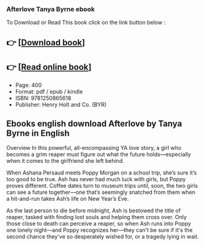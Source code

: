 ### Afterlove Tanya Byrne ebook

To Download or Read This book click on the link button below :

## 👉  [**[Download book](http://ebooksharez.info/download.php?group=book&from=github.com&id=646833&lnk=1081 "Download book")**]

## 👉  [**[Read online book](http://ebooksharez.info/download.php?group=book&from=github.com&id=646833&lnk=1081 "Read online book")**]


* Page: 400
* Format: pdf / epub / kindle
* ISBN: 9781250865618
* Publisher: Henry Holt and Co. (BYR)



## Ebooks english download Afterlove  by Tanya Byrne in English


Overview
In this powerful, all-encompassing YA love story, a girl who becomes a grim reaper must figure out what the future holds—especially when it comes to the girlfriend she left behind.

 When Ashana Persaud meets Poppy Morgan on a school trip, she’s sure it’s too good to be true. Ash has never had much luck with girls, but Poppy proves different. Coffee dates turn to museum trips until, soon, the two girls can see a future together—one that’s seemingly snatched from them when a hit-and-run takes Ash’s life on New Year’s Eve.

 As the last person to die before midnight, Ash is bestowed the title of reaper, tasked with finding lost souls and helping them cross over. Only those close to death can perceive a reaper, so when Ash runs into Poppy one lonely night—and Poppy recognizes her—they can&#039;t be sure if it&#039;s the second chance they&#039;ve so desperately wished for, or a tragedy lying in wait.



